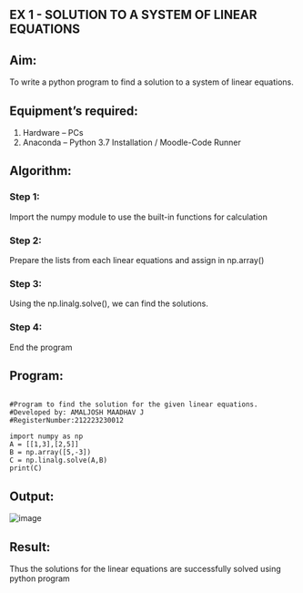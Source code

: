## EX 1 - SOLUTION TO A SYSTEM OF LINEAR EQUATIONS
## Aim:
To write a python program to find a solution to a system of linear equations.
## Equipment’s required:
1. 	Hardware – PCs
2. 	Anaconda – Python 3.7 Installation / Moodle-Code Runner
## Algorithm:
### Step 1: 
Import the numpy module to use the built-in functions for calculation
### Step 2: 
Prepare the lists from each linear equations and assign in np.array()
### Step 3: 
Using the np.linalg.solve(), we can find the solutions.
### Step 4: 
End the program
## Program:
```

#Program to find the solution for the given linear equations.
#Developed by: AMALJOSH MAADHAV J   
#RegisterNumber:212223230012

import numpy as np
A = [[1,3],[2,5]]
B = np.array([5,-3])
C = np.linalg.solve(A,B)
print(C)

```

## Output:

![image](https://github.com/user-attachments/assets/02f2694d-66a3-4598-b969-9f30883d3346)

## Result: 
Thus the solutions for the linear equations are successfully solved using python program

